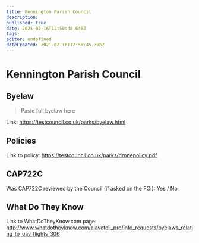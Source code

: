 ```yaml
---
title: Kennington Parish Council
description: 
published: true
date: 2021-02-16T12:50:48.645Z
tags: 
editor: undefined
dateCreated: 2021-02-16T12:50:45.396Z
---
```


# Kennington Parish Council


## Byelaw
> Paste full byelaw here

Link:
https://testcouncil.co.uk/parks/byelaw.html

## Policies
Link to policy:
https://testcouncil.co.uk/parks/dronepolicy.pdf

## CAP722C

Was CAP722C reviewed by the Council (if asked on the FOI): Yes / No

## What Do They Know

Link to WhatDoTheyKnow.com page:
http://www.whatdotheyknow.com/alaveteli_pro/info_requests/byelaws_relating_to_uav_flights_306

